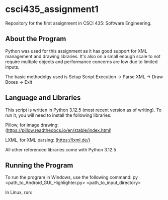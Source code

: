 # csci435_assignment1
Repository for the first assignment in CSCI 435: Software Engineering.

## About the Program

Python was used for this assignment as it has good support for XML management and drawing libraries. It's also on a small enough scale to not require multiple objects and performance concerns are low due to limited inputs. 

The basic methodolgy used is Setup Script Execution -> Parse XML -> Draw Boxes -> Exit

## Language and Libraries

This script is written in Python 3.12.5 (most recent version as of writing). To run it, you will need to install the following libraries:

Pillow, for image drawing: (https://pillow.readthedocs.io/en/stable/index.html)

LXML, for XML parsing: (https://lxml.de/)

All other referenced libraries come with Python 3.12.5

## Running the Program

To run the program in Windows, use the following command: py <path_to_Android_GUI_Highlighter.py> <path_to_input_directory>

In Linux, run: 

